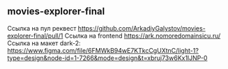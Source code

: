 ## movies-explorer-final

Ссылка на пул реквест https://github.com/ArkadiyGalystov/movies-explorer-final/pull/1
Ссылка на frontend https://ark.nomoredomainsicu.ru/
Ссылка на макет dark-2: https://www.figma.com/file/6FMWkB94wE7KTkcCgUXtnC/light-1?type=design&node-id=1-7266&mode=design&t=xbruj73w6Kx1lJNP-0
